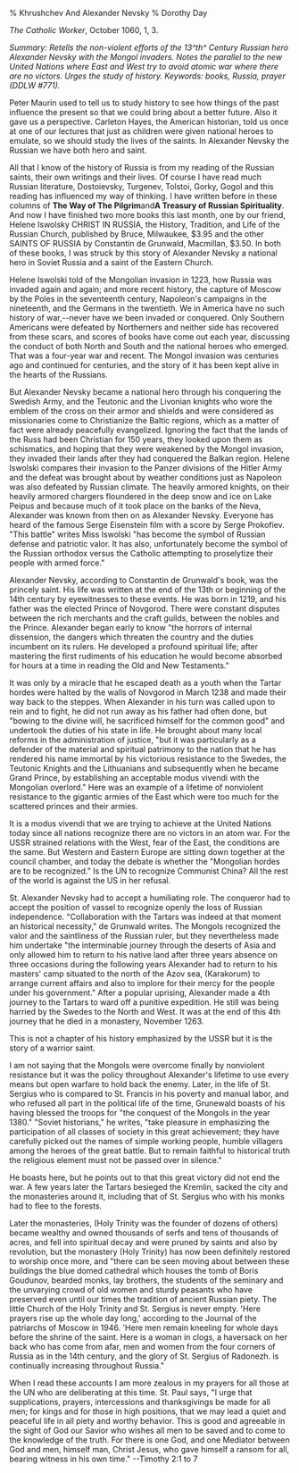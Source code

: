 % Khrushchev And Alexander Nevsky
% Dorothy Day

*The Catholic Worker*, October 1060, 1, 3.

*Summary: Retells the non-violent efforts of the 13^th^ Century Russian
hero Alexander Nevsky with the Mongol invaders. Notes the parallel to
the new United Nations where East and West try to avoid atomic war where
there are no victors. Urges the study of history. Keywords: books,
Russia, prayer (DDLW \#771).*

Peter Maurin used to tell us to study history to see how things of the
past influence the present so that we could bring about a better future.
Also it gave us a perspective. Carleton Hayes, the American historian,
told us once at one of our lectures that just as children were given
national heroes to emulate, so we should study the lives of the saints.
In Alexander Nevsky the Russian we have both hero and saint.

All that I know of the history of Russia is from my reading of the
Russian saints, their own writings and their lives. Of course I have
read much Russian literature, Dostoievsky, Turgenev, Tolstoi, Gorky,
Gogol and this reading has influenced my way of thinking. I have written
before in these columns of **The Way of The Pilgrim**and**A Treasury of
Russian Spirituality**. And now I have finished two more books this last
month, one by our friend, Helene Iswolsky CHRIST IN RUSSIA, the History,
Tradition, and Life of the Russian Church, published by Bruce,
Milwaukee, \$3.95 and the other SAINTS OF RUSSIA by Constantin de
Grunwald, Macmillan, \$3.50. In both of these books, I was struck by
this story of Alexander Nevsky a national hero in Soviet Russia and a
saint of the Eastern Church.

Helene Iswolski told of the Mongolian invasion in 1223, how Russia was
invaded again and again; and more recent history, the capture of Moscow
by the Poles in the seventeenth century, Napoleon's campaigns in the
nineteenth, and the Germans in the twentieth. We in America have no such
history of war,--never have we been invaded or conquered. Only Southern
Americans were defeated by Northerners and neither side has recovered
from these scars, and scores of books have come out each year,
discussing the conduct of both North and South and the national heroes
who emerged. That was a four-year war and recent. The Mongol invasion
was centuries ago and continued for centuries, and the story of it has
been kept alive in the hearts of the Russians.

But Alexander Nevsky became a national hero through his conquering the
Swedish Army, and the Teutonic and the Livonian knights who wore the
emblem of the cross on their armor and shields and were considered as
missionaries come to Christianize the Baltic regions, which as a matter
of fact were already peacefully evangelized. Ignoring the fact that the
lands of the Russ had been Christian for 150 years, they looked upon
them as schismatics, and hoping that they were weakened by the Mongol
invasion, they invaded their lands after they had conquered the Balkan
region. Helene Iswolski compares their invasion to the Panzer divisions
of the Hitler Army and the defeat was brought about by weather
conditions just as Napoleon was also defeated by Russian climate. The
heavily armored knights, on their heavily armored chargers floundered in
the deep snow and ice on Lake Peipus and because much of it took place
on the banks of the Neva, Alexander was known from then on as Alexander
Nevsky. Everyone has heard of the famous Serge Eisenstein film with a
score by Serge Prokofiev. "This battle" writes Miss Iswolski "has become
the symbol of Russian defense and patriotic valor. It has also,
unfortunately become the symbol of the Russian orthodox versus the
Catholic attempting to proselytize their people with armed force."

Alexander Nevsky, according to Constantin de Grunwald's book, was the
princely saint. His life was written at the end of the 13th or beginning
of the 14th century by eyewitnesses to these events. He was born in
1219, and his father was the elected Prince of Novgorod. There were
constant disputes between the rich merchants and the craft guilds,
between the nobles and the Prince. Alexander began early to know "the
horrors of internal dissension, the dangers which threaten the country
and the duties incumbent on its rulers. He developed a profound
spiritual life; after mastering the first rudiments of his education he
would become absorbed for hours at a time in reading the Old and New
Testaments."

It was only by a miracle that he escaped death as a youth when the
Tartar hordes were halted by the walls of Novgorod in March 1238 and
made their way back to the steppes. When Alexander in his turn was
called upon to rein and to fight, he did not run away as his father had
often done, but "bowing to the divine will, he sacrificed himself for
the common good" and undertook the duties of his state in life. He
brought about many local reforms in the administration of justice, "but
it was particularly as a defender of the material and spiritual
patrimony to the nation that he has rendered his name immortal by his
victorious resistance to the Swedes, the Teutonic Knights and the
Lithuanians and subsequently when he became Grand Prince, by
establishing an acceptable modus vivendi with the Mongolian overlord."
Here was an example of a lifetime of nonviolent resistance to the
gigantic armies of the East which were too much for the scattered
princes and their armies.

It is a modus vivendi that we are trying to achieve at the United
Nations today since all nations recognize there are no victors in an
atom war. For the USSR strained relations with the West, fear of the
East, the conditions are the same. But Western and Eastern Europe are
sitting down together at the council chamber, and today the debate is
whether the "Mongolian hordes are to be recognized." Is the UN to
recognize Communist China? All the rest of the world is against the US
in her refusal.

St. Alexander Nevsky had to accept a humiliating role. The conqueror had
to accept the position of vassel to recognize openly the loss of Russian
independence. "Collaboration with the Tartars was indeed at that moment
an historical necessity," de Grunwald writes. The Mongols recognized the
valor and the saintliness of the Russian ruler, but they nevertheless
made him undertake "the interminable journey through the deserts of Asia
and only allowed him to return to his native land after three years
absence on three occasions during the following years Alexander had to
return to his masters' camp situated to the north of the Azov sea,
(Karakorum) to arrange current affairs and also to implore for their
mercy for the people under his government." After a popular uprising,
Alexander made a 4th journey to the Tartars to ward off a punitive
expedition. He still was being harried by the Swedes to the North and
West. It was at the end of this 4th journey that he died in a monastery,
November 1263.

This is not a chapter of his history emphasized by the USSR but it is
the story of a warrior saint.

I am not saying that the Mongols were overcome finally by nonviolent
resistance but it was the policy throughout Alexander's lifetime to use
every means but open warfare to hold back the enemy. Later, in the life
of St. Sergius who is compared to St. Francis in his poverty and manual
labor, and who refused all part in the political life of the time,
Grunewald boasts of his having blessed the troops for "the conquest of
the Mongols in the year 1380." "Soviet historians," he writes, "take
pleasure in emphasizing the participation of all classes of society in
this great achievement; they have carefully picked out the names of
simple working people, humble villagers among the heroes of the great
battle. But to remain faithful to historical truth the religious element
must not be passed over in silence."

He boasts here, but he points out to that this great victory did not end
the war. A few years later the Tartars besieged the Kremlin, sacked the
city and the monasteries around it, including that of St. Sergius who
with his monks had to flee to the forests.

Later the monasteries, (Holy Trinity was the founder of dozens of
others) became wealthy and owned thousands of serfs and tens of
thousands of acres, and fell into spiritual decay and were pruned by
saints and also by revolution, but the monastery (Holy Trinity) has now
been definitely restored to worship once more, and "there can be seen
moving about between these buildings the blue domed cathedral which
houses the tomb of Boris Goudunov, bearded monks, lay brothers, the
students of the seminary and the unvarying crowd of old women and sturdy
peasants who have preserved even until our times the tradition of
ancient Russian piety. The little Church of the Holy Trinity and St.
Sergius is never empty. 'Here prayers rise up the whole day long,'
according to the Journal of the patriarchs of Moscow in 1946. 'Here men
remain kneeling for whole days before the shrine of the saint. Here is a
woman in clogs, a haversack on her back who has come from afar, men and
women from the four corners of Russia as in the 14th century, and the
glory of St. Sergius of Radonezh. is continually increasing throughout
Russia."

When I read these accounts I am more zealous in my prayers for all those
at the UN who are deliberating at this time. St. Paul says, "I urge that
supplications, prayers, intercessions and thanksgivings be made for all
men; for kings and for those in high positions, that we may lead a quiet
and peaceful life in all piety and worthy behavior. This is good and
agreeable in the sight of God our Savior who wishes all men to be saved
and to come to the knowledge of the truth. For there is one God, and one
Mediator between God and men, himself man, Christ Jesus, who gave
himself a ransom for all, bearing witness in his own time." --Timothy
2:1 to 7
